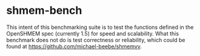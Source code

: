 # shmem-bench
This intent of this benchmarking suite is to test the functions defined
in the OpenSHMEM spec (currently 1.5) for speed and scalability. What this benchmark
does not do is test correctness or reliability, which could be found at https://github.com/michael-beebe/shmemvv.
